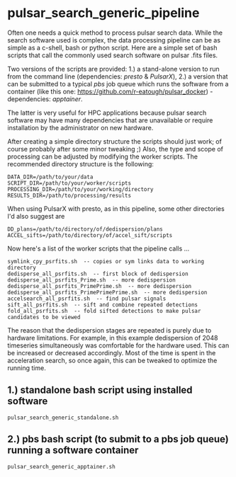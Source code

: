 # pulsar_search_generic_pipeline
Often one needs a quick method to process pulsar search data. While the search software used is complex, the data processing pipeline can be as simple as a c-shell, bash or python script. Here are a simple set of bash scripts that call the commonly used search software on pulsar .fits files. 

Two versions of the scripts are provided: 1.) a stand-alone version to run from the command line (dependencies: _presto_ & _PulsarX_), 2.) a version that can be submitted to a typical _pbs_ job queue which runs the software from a container (like this one: https://github.com/r-eatough/pulsar_docker) - dependencies: _apptainer_. 

The latter is very useful for HPC applications because pulsar search software may have many dependencies that are unavailable or require installation by the administrator on new hardware.  

After creating a simple directory structure the scripts should just work; of course probably after some minor tweaking ;) Also, the type and scope of processing can be adjusted by modifying the worker scripts. The recommended directory structure is the following:

    DATA_DIR=/path/to/your/data
    SCRIPT_DIR=/path/to/your/worker/scripts
    PROCESSING_DIR=/path/to/your/working/directory
    RESULTS_DIR=/path/to/processing/results

When using PulsarX with presto, as in this pipeline, some other directories I'd also suggest are

    DD_plans=/path/to/directory/of/dedispersion/plans
    ACCEL_sifts=/path/to/directory/of/accel_sift/scripts

Now here's a list of the worker scripts that the pipeline calls ...

    symlink_cpy_psrfits.sh  -- copies or sym links data to working directory
    dedisperse_all_psrfits.sh  -- first block of dedispersion
    dedisperse_all_psrfits_Prime.sh  -- more dedispersion
    dedisperse_all_psrfits_PrimePrime.sh  -- more dedispersion
    dedisperse_all_psrfits_PrimePrimePrime.sh  -- more dedispersion
    accelsearch_all_psrfits.sh  -- find pulsar signals 
    sift_all_psrfits.sh  -- sift and combine repeated detections 
    fold_all_psrfits.sh  -- fold sifted detections to make pulsar candidates to be viewed 
    
The reason that the dedispersion stages are repeated is purely due to hardware limitations. For example, in this example dedispersion of 2048 timeseries simultaneously was comfortable for the hardware used. This can be increased or decreased accordingly. Most of the time is spent in the acceleration search, so once again, this can be tweaked to optimize the running time.   

## 1.) standalone bash script using installed software
    pulsar_search_generic_standalone.sh

## 2.) pbs bash script (to submit to a pbs job queue) running a software container
    pulsar_search_generic_apptainer.sh
